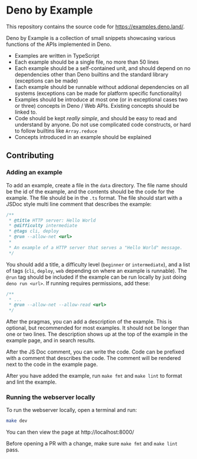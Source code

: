 # Deno by Example

This repository contains the source code for https://examples.deno.land/.

Deno by Example is a collection of small snippets showcasing various functions
of the APIs implemented in Deno.

- Examples are written in TypeScript
- Each example should be a single file, no more than 50 lines
- Each example should be a self-contained unit, and should depend on no
  dependencies other than Deno builtins and the standard library (exceptions can
  be made)
- Each example should be runnable without addional dependencies on all systems
  (exceptions can be made for platform specific functionality)
- Examples should be introduce at most one (or in exceptional cases two or
  three) concepts in Deno / Web APIs. Existing concepts should be linked to.
- Code should be kept _really simple_, and should be easy to read and understand
  by anyone. Do not use complicated code constructs, or hard to follow builtins
  like `Array.reduce`
- Concepts introduced in an example should be explained

## Contributing

### Adding an example

To add an example, create a file in the `data` directory. The file name should
be the id of the example, and the contents should be the code for the example.
The file should be in the `.ts` format. The file should start with a JSDoc style
multi line comment that describes the example:

```ts
/**
 * @title HTTP server: Hello World
 * @difficulty intermediate
 * @tags cli, deploy
 * @run --allow-net <url>
 *
 * An example of a HTTP server that serves a "Hello World" message.
 */
```

You should add a title, a difficulty level (`beginner` or `intermediate`), and a
list of tags (`cli`, `deploy`, `web` depending on where an example is runnable).
The `@run` tag should be included if the example can be run locally by just
doing `deno run <url>`. If running requires permissions, add these:

```ts
/**
 * ...
 * @run --allow-net --allow-read <url>
 */
```

After the pragmas, you can add a description of the example. This is optional,
but recommended for most examples. It should not be longer than one or two
lines. The description shows up at the top of the example in the example page,
and in search results.

After the JS Doc comment, you can write the code. Code can be prefixed with a
comment that describes the code. The comment will be rendered next to the code
in the example page.

After you have added the example, run `make fmt` and `make lint` to format and
lint the example.

### Running the webserver locally

To run the webserver locally, open a terminal and run:

```sh
make dev
```

You can then view the page at http://localhost:8000/

Before opening a PR with a change, make sure `make fmt` and `make lint` pass.
